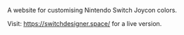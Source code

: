 A website for customising Nintendo Switch Joycon colors.

Visit: https://switchdesigner.space/ for a live version.
